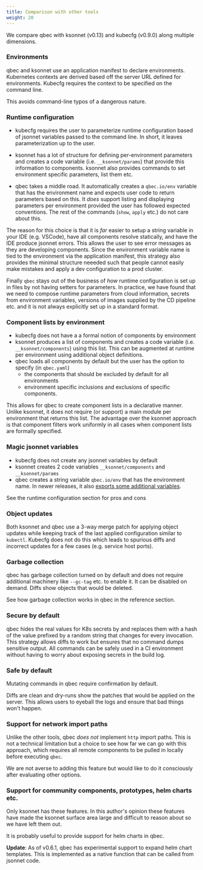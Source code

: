 ```yaml
---
title: Comparison with other tools
weight: 20
---
```


We compare qbec with ksonnet (v0.13) and kubecfg (v0.9.0) along multiple dimensions.

### Environments

qbec and ksonnet use an application manifest to declare environments. Kubernetes contexts are derived based off the
server URL defined for environments. Kubecfg requires the context to be specified on the command line.

This avoids command-line typos of a dangerous nature.

### Runtime configuration

* kubecfg requires the user to parameterize runtime configuration based of jsonnet variables passed to the command line.
  In short, it leaves parameterization up to the user.

* ksonnet has a lot of structure for defining per-environment parameters and creates a code variable (i.e. `__ksonnet/params`)
  that provide this information to components. ksonnet also provides commands to set environment specific parameters,
  list them etc.

* qbec takes a middle road. It automatically creates a `qbec.io/env` variable that has the environment name and expects
  user code to return parameters based on this. It _does_ support listing and displaying parameters per environment
  provided the user has followed expected conventions. The rest of the commands (`show`, `apply` etc.) do not care 
  about this.

The reason for this choice is that it is _far_ easier to setup a string variable in your IDE (e.g. VSCode), have 
all components resolve statically, and have the IDE produce jsonnet errors. This allows the user to see error messages
as they are developing components. Since the environment variable name is tied to the environment via the application
manifest, this strategy also provides the minimal structure neeeded such that people cannot easily make mistakes and 
apply a dev configuration to a prod cluster.

Finally `qbec` stays out of the business of _how_ runtime configuration is set up in files by not having setters for parameters.
In practice, we have found that we need to compose runtime parameters from cloud information, secrets from environment variables,
versions of images supplied by the CD pipeline etc. and it is not always explicitly set up in a standard format.

### Component lists by environment

* kubecfg does not have a a formal notion of components by environment
* ksonnet produces a list of components and creates a code variable (i.e. `__ksonnet/components`) using this list.
  This can be augmented at runtime per environment using additional object definitions. 
* qbec loads all components by default but the user has the option to specify (in `qbec.yaml`)
  * the components that should be excluded by default for all environments
  * environment specific inclusions and exclusions of specific components.
  
This allows for qbec to create component lists in a declarative manner. Unlike ksonnet, it does not require (or support) 
a main module per environment that returns this list. The advantage over the ksonnet approach is that
component filters work uniformly in all cases when component lists are formally specified.

### Magic jsonnet variables

* kubecfg does not create any jsonnet variables by default
* ksonnet creates 2 code variables `__ksonnet/components` and `__ksonnet/params` 
* qbec creates a string variable `qbec.io/env` that has the environment name. In newer releases, it also [exports
  some additional variables](../reference/component-evaluation).

See the runtime configuration section for pros and cons

### Object updates

Both ksonnet and qbec use a 3-way merge patch for applying object updates while keeping track of the last applied
configuration similar to `kubectl`. Kubecfg does not do this which leads to spurious diffs and incorrect updates
for a few cases (e.g. service host ports).

### Garbage collection

qbec has garbage collection turned on by default and does not require additional machinery like `--gc-tag` etc. to enable
it. It can be disabled on demand. Diffs show objects that would be deleted.

See how garbage collection works in qbec in the reference section.

### Secure by default

qbec hides the real values for K8s secrets by and replaces them with a hash of the value prefixed by 
a random string that changes for every invocation. This strategy allows diffs to work but 
ensures that no command dumps sensitive output.
All commands can be safely used in a CI environment without having to worry about exposing
secrets in the build log.

### Safe by default

Mutating commands in qbec require confirmation by default.

Diffs are clean and dry-runs show the patches that would be applied on the server.
This allows users to eyeball the logs and ensure that bad things won't happen.

### Support for network import paths

Unlike the other tools, qbec *does not* implement `http` import paths. This is not a technical limitation but a choice
to see how far we can go with this approach, which requires all remote components to be pulled in locally before
executing `qbec`. 

We are not averse to adding this feature but would like to do it consciously after evaluating other options.

### Support for community components, prototypes, helm charts etc.

Only ksonnet has these features. In this author's opinion these features have made the ksonnet surface area large and
difficult to reason about so we have left them out. 

It is probably useful to provide support for helm charts in qbec.

**Update**: As of v0.6.1, qbec has experimental support to expand helm chart templates. This is implemented as a
native function that can be called from jsonnet code.
